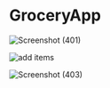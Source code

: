 # GroceryApp

![Screenshot (401)](https://user-images.githubusercontent.com/89838366/192011425-de29bd80-7864-4752-8b5a-af9cf404d067.png)


![add items](https://user-images.githubusercontent.com/89838366/192011611-abd47447-49b0-4549-be0b-9b402e0c1a98.png)


![Screenshot (403)](https://user-images.githubusercontent.com/89838366/192011687-ac420a36-84f1-4505-863c-261ddfa611d7.png)












